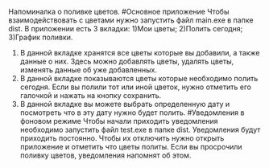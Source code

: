 Напоминалка о поливке цветов.
#Основное приложение
Чтобы взаимодействовать с цветами нужно запустить файл main.exe в папке dist.
В приложении есть 3 вкладки: 1)Мои цветы; 2)Полить сегодня; 3)График поливки.
 1. В данной вкладке хранятся все цветы которые вы добавили, а также данные о них. Здесь можно добавлять цветы, удалять цветы, изменять данные об уже добавленных.
 2. В данной вкладке показываются цветы которые необходимо полить сегодня. Если вы полили тот или иной цветок, нужно отметить его галочкой и нажать на кнопку сохранить.
 3. В данной вкладке вы можете выбрать определенную дату и посмотреть что в эту дату нужно будет полить.
#Уведомления в фоновом режиме
Чтобы начали приходить уведомления необходимо запустить файл test.exe в папке dist.
Уведомления будут приходить постоянно. Чтобы их отключить нужно открыть приложение и отметить что цветы политы.
Если вы просрочили поливку цветов, уведомления напомнят об этом.

